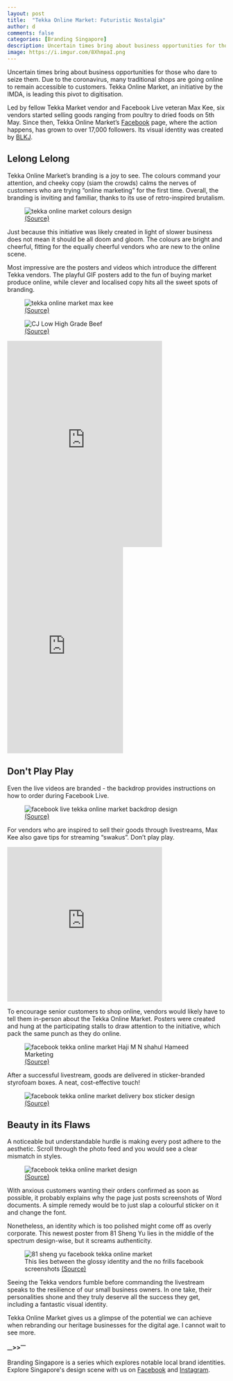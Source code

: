 ```yaml
---
layout: post
title:  "Tekka Online Market: Futuristic Nostalgia"
author: d
comments: false
categories: [Branding Singapore]
description: Uncertain times bring about business opportunities for those who dare to seize them.
image: https://i.imgur.com/8XhmpaI.png
---
```

Uncertain times bring about business opportunities for those who dare to seize them. Due to the coronavirus, many traditional shops are going online to remain accessible to customers. Tekka Online Market, an initiative by the IMDA, is leading this pivot to digitisation. 

Led by fellow Tekka Market vendor and Facebook Live veteran Max Kee, six vendors started selling goods ranging from poultry to dried foods on 5th May. Since then, Tekka Online Market’s <a href="https://www.facebook.com/pg/TekkaOnlineMarket/">Facebook</a> page, where the action happens, has grown to over 17,000 followers. Its visual identity was created by <a href="https://www.blkj.agency/">BLKJ</a>. 

<h2>Lelong Lelong</h2>
Tekka Online Market’s branding is a joy to see. The colours command your attention, and cheeky copy (siam the crowds) calms the nerves of customers who are trying “online marketing” for the first time. Overall, the branding is inviting and familiar, thanks to its use of retro-inspired brutalism. 

<figure>
<img src="https://i.imgur.com/XguM5pq.png" alt="tekka online market colours design" />
<figcaption><a href="https://www.facebook.com/pg/TekkaOnlineMarket/photos">(Source)</a></figcaption>
</figure>

Just because this initiative was likely created in light of slower business does not mean it should be all doom and gloom. The colours are bright and cheerful, fitting for the equally cheerful vendors who are new to the online scene. 

Most impressive are the posters and videos which introduce the different Tekka vendors. The playful GIF posters add to the fun of buying market produce online, while clever and localised copy hits all the sweet spots of branding.

<figure>
<img src="https://i.imgur.com/5iXusrS.gif" alt="tekka online market max kee" />
<figcaption><a href="https://www.tekkaonlinemarket.sg/">(Source)</a></figcaption>
</figure>

<figure>
<img src="https://i.imgur.com/nSJlCNr.gif" alt="CJ Low High Grade Beef" />
<figcaption><a href="https://www.tekkaonlinemarket.sg/">(Source)</a></figcaption>
</figure>

<iframe src="https://www.facebook.com/plugins/video.php?href=https%3A%2F%2Fwww.facebook.com%2FTekkaOnlineMarket%2Fvideos%2F239085013849910%2F&show_text=0&width=357" width="357" height="476" style="border:none;overflow:hidden" scrolling="no" frameborder="0" allowTransparency="true" allowFullScreen="true"></iframe>

<iframe src="https://www.facebook.com/plugins/video.php?href=https%3A%2F%2Fwww.facebook.com%2FTekkaOnlineMarket%2Fvideos%2F832678883906696%2F&show_text=0&width=267" width="267" height="476" style="border:none;overflow:hidden" scrolling="no" frameborder="0" allowTransparency="true" allowFullScreen="true"></iframe>

<h2>Don't Play Play</h2>
Even the live videos are branded - the backdrop provides instructions on how to order during Facebook Live.

<figure>
<img src="https://i.imgur.com/Rptjivg.jpg" alt="facebook live tekka online market backdrop design" />
<figcaption><a href="https://www.facebook.com/TekkaOnlineMarket/photos/a.110316850670884/119763429726226/">(Source)</a></figcaption>
</figure>

For vendors who are inspired to sell their goods through livestreams, Max Kee also gave tips for streaming “swakus”. Don’t play play.

<iframe src="https://www.facebook.com/plugins/video.php?href=https%3A%2F%2Fwww.facebook.com%2FTekkaOnlineMarket%2Fvideos%2F3286061001412688%2F&show_text=0&width=357" width="357" height="357" style="border:none;overflow:hidden" scrolling="no" frameborder="0" allowTransparency="true" allowFullScreen="true"></iframe>

To encourage senior customers to shop online, vendors would likely have to tell them in-person about the Tekka Online Market. Posters were created and hung at the participating stalls to draw attention to the initiative, which pack the same punch as they do online.

<figure>
<img src="https://i.imgur.com/2AgZwjX.jpg" alt="facebook tekka online market Haji M N shahul Hameed Marketing" />
<figcaption><a href="https://www.facebook.com/TekkaOnlineMarket/photos/a.110316850670884/119763649726204/">(Source)</a></figcaption>
</figure>

After a successful livestream, goods are delivered in sticker-branded styrofoam boxes. A neat, cost-effective touch!

<figure>
<img src="https://i.imgur.com/HdiXB96.jpg" alt="facebook tekka online market delivery box sticker design" />
<figcaption><a href="https://www.facebook.com/TekkaOnlineMarket/photos/a.110316844004218/110821590620410/">(Source)</a></figcaption>
</figure>

<h2>Beauty in its Flaws</h2>
A noticeable but understandable hurdle is making every post adhere to the aesthetic. Scroll through the photo feed and you would see a clear mismatch in styles.

<figure>
<img src="https://i.imgur.com/pjTvmC6.png" alt="facebook tekka online market design" />
<figcaption><a href="https://www.facebook.com/TekkaOnlineMarket/photos/">(Source)</a></figcaption>
</figure>

With anxious customers wanting their orders confirmed as soon as possible, it probably explains why the page just posts screenshots of Word documents. A simple remedy would be to just slap a colourful sticker on it and change the font.

Nonetheless, an identity which is too polished might come off as overly corporate. This newest poster from 81 Sheng Yu lies in the middle of the spectrum design-wise, but it screams authenticity.

<figure>
<img src="https://i.imgur.com/rc1dpDC.jpg" alt="81 sheng yu facebook tekka online market" />
<figcaption>This lies between the glossy identity and the no frills facebook screenshots <a href="https://www.facebook.com/81ShengYu/photos/a.123445462689219/127165412317224/">(Source)</a></figcaption>
</figure>

Seeing the Tekka vendors fumble before commanding the livestream speaks to the resilience of our small business owners. In one take, their personalities shone and they truly deserve all the success they get, including a fantastic visual identity.

Tekka Online Market gives us a glimpse of the potential we can achieve when rebranding our heritage businesses for the digital age. I cannot wait to see more.

<strong><sub>—</sub>><sub></sub>><sup>—</sup></strong>

Branding Singapore is a series which explores notable local brand identities. Explore Singapore's design scene with us on <a href="https://www.facebook.com/designinsingapore/">Facebook</a> and <a href="https://www.instagram.com/designinsingapore/">Instagram</a>. 
